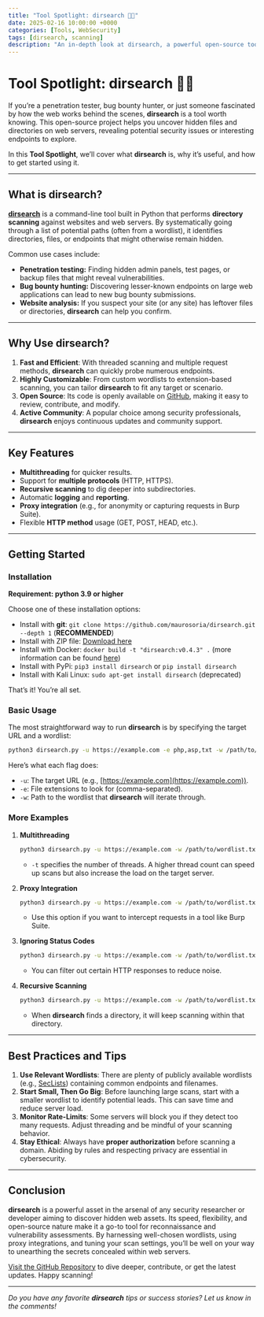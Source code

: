 ```yaml
---
title: "Tool Spotlight: dirsearch 🚀🔎"
date: 2025-02-16 10:00:00 +0000
categories: [Tools, WebSecurity]
tags: [dirsearch, scanning]
description: "An in-depth look at dirsearch, a powerful open-source tool for uncovering hidden directories and files on web servers."
---
```


# Tool Spotlight: dirsearch 🚀🔎

If you’re a penetration tester, bug bounty hunter, or just someone fascinated by how the web works behind the scenes, **dirsearch** is a tool worth knowing. This open-source project helps you uncover hidden files and directories on web servers, revealing potential security issues or interesting endpoints to explore.

In this **Tool Spotlight**, we’ll cover what **dirsearch** is, why it’s useful, and how to get started using it.

---

## What is dirsearch?

[**dirsearch**](https://github.com/maurosoria/dirsearch) is a command-line tool built in Python that performs **directory scanning** against websites and web servers. By systematically going through a list of potential paths (often from a wordlist), it identifies directories, files, or endpoints that might otherwise remain hidden.

Common use cases include:

- **Penetration testing:** Finding hidden admin panels, test pages, or backup files that might reveal vulnerabilities.
- **Bug bounty hunting:** Discovering lesser-known endpoints on large web applications can lead to new bug bounty submissions.
- **Website analysis:** If you suspect your site (or any site) has leftover files or directories, **dirsearch** can help you confirm.

---

## Why Use dirsearch?

1. **Fast and Efficient**: With threaded scanning and multiple request methods, **dirsearch** can quickly probe numerous endpoints.
2. **Highly Customizable**: From custom wordlists to extension-based scanning, you can tailor **dirsearch** to fit any target or scenario.
3. **Open Source**: Its code is openly available on [GitHub](https://github.com/maurosoria/dirsearch), making it easy to review, contribute, and modify.
4. **Active Community**: A popular choice among security professionals, **dirsearch** enjoys continuous updates and community support.

---

## Key Features

- **Multithreading** for quicker results.
- Support for **multiple protocols** (HTTP, HTTPS).
- **Recursive scanning** to dig deeper into subdirectories.
- Automatic **logging** and **reporting**.
- **Proxy integration** (e.g., for anonymity or capturing requests in Burp Suite).
- Flexible **HTTP method** usage (GET, POST, HEAD, etc.).

---

## Getting Started

### Installation
**Requirement: python 3.9 or higher**

Choose one of these installation options:

- Install with **git**: `git clone https://github.com/maurosoria/dirsearch.git --depth 1` (**RECOMMENDED**)
- Install with ZIP file: [Download here](https://github.com/maurosoria/dirsearch/archive/master.zip)
- Install with Docker: `docker build -t "dirsearch:v0.4.3" .` (more information can be found [here](https://github.com/maurosoria/dirsearch#support-docker))
- Install with PyPi: `pip3 install dirsearch` or `pip install dirsearch`
- Install with Kali Linux: `sudo apt-get install dirsearch` (deprecated)


    

That’s it! You’re all set.

### Basic Usage

The most straightforward way to run **dirsearch** is by specifying the target URL and a wordlist:

```bash
python3 dirsearch.py -u https://example.com -e php,asp,txt -w /path/to/your/wordlist.txt
```

Here’s what each flag does:

- `-u`: The target URL (e.g., [https://example.com](https://example.com)).
- `-e`: File extensions to look for (comma-separated).
- `-w`: Path to the wordlist that **dirsearch** will iterate through.

### More Examples

1. **Multithreading**
    
    ```bash
    python3 dirsearch.py -u https://example.com -w /path/to/wordlist.txt -t 50
    ```
    
    - `-t` specifies the number of threads. A higher thread count can speed up scans but also increase the load on the target server.
2. **Proxy Integration**
    
    ```bash
    python3 dirsearch.py -u https://example.com -w /path/to/wordlist.txt --proxy http://127.0.0.1:8080
    ```
    
    - Use this option if you want to intercept requests in a tool like Burp Suite.
3. **Ignoring Status Codes**
    
    ```bash
    python3 dirsearch.py -u https://example.com -w /path/to/wordlist.txt --exclude-status=404,403
    ```
    
    - You can filter out certain HTTP responses to reduce noise.
4. **Recursive Scanning**
    
    ```bash
    python3 dirsearch.py -u https://example.com -w /path/to/wordlist.txt --recursive
    ```
    
    - When **dirsearch** finds a directory, it will keep scanning within that directory.

---

## Best Practices and Tips

1. **Use Relevant Wordlists**: There are plenty of publicly available wordlists (e.g., [SecLists](https://github.com/danielmiessler/SecLists)) containing common endpoints and filenames.
2. **Start Small, Then Go Big**: Before launching large scans, start with a smaller wordlist to identify potential leads. This can save time and reduce server load.
3. **Monitor Rate-Limits**: Some servers will block you if they detect too many requests. Adjust threading and be mindful of your scanning behavior.
4. **Stay Ethical**: Always have **proper authorization** before scanning a domain. Abiding by rules and respecting privacy are essential in cybersecurity.

---

## Conclusion

**dirsearch** is a powerful asset in the arsenal of any security researcher or developer aiming to discover hidden web assets. Its speed, flexibility, and open-source nature make it a go-to tool for reconnaissance and vulnerability assessments. By harnessing well-chosen wordlists, using proxy integrations, and tuning your scan settings, you’ll be well on your way to unearthing the secrets concealed within web servers.

[Visit the GitHub Repository](https://github.com/maurosoria/dirsearch) to dive deeper, contribute, or get the latest updates. Happy scanning!

---

_Do you have any favorite **dirsearch** tips or success stories? Let us know in the comments!_
